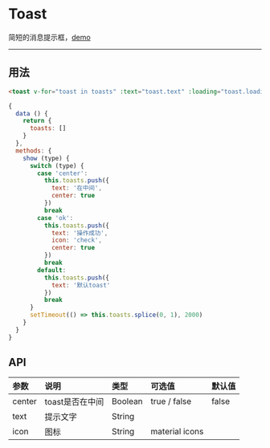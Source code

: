 # Toast

简短的消息提示框，[demo](https://myronliu347.github.io/vue-carbon/#!/toast)

---

## 用法

```html
<toast v-for="toast in toasts" :text="toast.text" :loading="toast.loading" :icon="toast.icon" :center="toast.center"></toast>
```

```javascript
{
  data () {
    return {
      toasts: []
    }
  },
  methods: {
    show (type) {
      switch (type) {
        case 'center':
          this.toasts.push({
            text: '在中间',
            center: true
          })
          break
        case 'ok':
          this.toasts.push({
            text: '操作成功',
            icon: 'check',
            center: true
          })
          break
        default:
          this.toasts.push({
            text: '默认toast'
          })
          break
      }
      setTimeout(() => this.toasts.splice(0, 1), 2000)
    }
  }
}
```

## API

| 参数 | 说明 |	类型 | 可选值 | 默认值 |
| :---- | :---- | :---- | :---- | :---- |
| center | toast是否在中间 | Boolean | true / false | false |
| text | 提示文字 | String |  |  |
| icon | 图标 | String | material icons |  |

